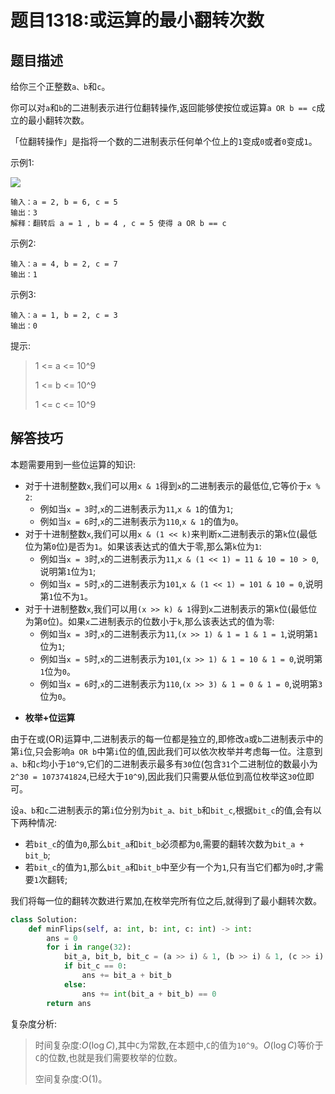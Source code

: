 # 题目1318:或运算的最小翻转次数

## 题目描述

给你三个正整数`a、b`和`c`。

你可以对`a`和`b`的二进制表示进行位翻转操作,返回能够使按位或运算`a OR b == c`成立的最小翻转次数。

「位翻转操作」是指将一个数的二进制表示任何单个位上的`1`变成`0`或者`0`变成`1`。

 示例1:

![](http://assets.leetcode-cn.com/aliyun-lc-upload/uploads/2020/01/11/sample_3_1676.png)

```
输入：a = 2, b = 6, c = 5
输出：3
解释：翻转后 a = 1 , b = 4 , c = 5 使得 a OR b == c
```

示例2:

```
输入：a = 4, b = 2, c = 7
输出：1
```

示例3:

```
输入：a = 1, b = 2, c = 3
输出：0
```

提示:

> 1 <= a <= 10^9
> 
> 1 <= b <= 10^9
> 
> 1 <= c <= 10^9

## 解答技巧

本题需要用到一些位运算的知识:

- 对于十进制整数`x`,我们可以用`x & 1`得到`x`的二进制表示的最低位,它等价于`x % 2`:
    * 例如当`x = 3`时,`x`的二进制表示为`11`,`x & 1`的值为`1`;
    * 例如当`x = 6`时,`x`的二进制表示为`110`,`x & 1`的值为`0`。
- 对于十进制整数`x`,我们可以用`x & (1 << k)`来判断`x`二进制表示的第`k`位(最低位为第`0`位)是否为`1`。如果该表达式的值大于零,那么第`k`位为`1`:
    * 例如当`x = 3`时,`x`的二进制表示为`11`,`x & (1 << 1) = 11 & 10 = 10 > 0`,说明第`1`位为`1`;
    * 例如当`x = 5`时,`x`的二进制表示为`101`,`x & (1 << 1) = 101 & 10 = 0`,说明第`1`位不为`1`。
- 对于十进制整数`x`,我们可以用`(x >> k) & 1`得到`x`二进制表示的第`k`位(最低位为第`0`位)。如果`x`二进制表示的位数小于`k`,那么该表达式的值为零:
    * 例如当`x = 3`时,`x`的二进制表示为`11`,`(x >> 1) & 1 = 1 & 1 = 1`,说明第`1`位为`1`;
    * 例如当`x = 5`时,`x`的二进制表示为`101`,`(x >> 1) & 1 = 10 & 1 = 0`,说明第`1`位为`0`。
    * 例如当`x = 6`时,`x`的二进制表示为`110`,`(x >> 3) & 1 = 0 & 1 = 0`,说明第`3`位为`0`。

* **枚举+位运算**

由于在或(OR)运算中,二进制表示的每一位都是独立的,即修改`a`或`b`二进制表示中的第`i`位,只会影响`a OR b`中第`i`位的值,因此我们可以依次枚举并考虑每一位。注意到`a、b`和`c`均小于`10^9`,它们的二进制表示最多有`30`位(包含`31`个二进制位的数最小为`2^30 = 1073741824`,已经大于`10^9`),因此我们只需要从低位到高位枚举这`30`位即可。

设`a、b`和`c`二进制表示的第`i`位分别为`bit_a、bit_b`和`bit_c`,根据`bit_c`的值,会有以下两种情况:

- 若`bit_c`的值为`0`,那么`bit_a`和`bit_b`必须都为`0`,需要的翻转次数为`bit_a + bit_b`;
- 若`bit_c`的值为`1`,那么`bit_a`和`bit_b`中至少有一个为`1`,只有当它们都为`0`时,才需要`1`次翻转;

我们将每一位的翻转次数进行累加,在枚举完所有位之后,就得到了最小翻转次数。

```python
class Solution:
    def minFlips(self, a: int, b: int, c: int) -> int:
        ans = 0
        for i in range(32):
            bit_a, bit_b, bit_c = (a >> i) & 1, (b >> i) & 1, (c >> i) & 1
            if bit_c == 0:
                ans += bit_a + bit_b
            else:
                ans += int(bit_a + bit_b) == 0
        return ans
```

复杂度分析:

> 时间复杂度:$O(\log C)$,其中`C`为常数,在本题中,`C`的值为`10^9`。$O(\log C)$等价于`C`的位数,也就是我们需要枚举的位数。
> 
> 空间复杂度:O(1)。
